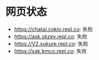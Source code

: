 # 网页状态
- https://chatai.cokio.repl.co: 失败
- https://ask.skzey.repl.co: 失败
- https://V2.sukure.repl.co: 失败
- https://sak.kmco.repl.co: 失败
